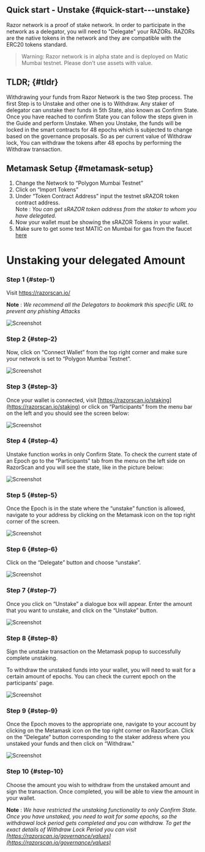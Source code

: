 ## Quick start - Unstake {#quick-start---unstake}

Razor network is a proof of stake network. In order to participate in the network as a delegator, you will need to "Delegate" your RAZORs. RAZORs are the native tokens in the network and they are compatible with the ERC20 tokens standard.

> Warning: Razor network is in alpha state and is deployed on Matic Mumbai testnet. Please don't use assets with value.

## TLDR; {#tldr}

Withdrawing your funds from Razor Network is the two Step process. The first Step is to Unstake and other one is to Withdraw. Any staker of delegator can unstake their funds in 5th State, also known as Confirm State. Once you have reached to confirm State you can follow the steps given in the Guide and perform Unstake. When you Unstake, the funds will be locked in the smart contracts for 48 epochs which is subjected to change based on the governance proposals. So as per current value of Withdraw lock, You can withdraw the tokens after 48 epochs by performing the Withdraw transaction. 

## Metamask Setup {#metamask-setup}

1. Change the Network to “Polygon Mumbai Testnet” 
2. Click on “Import Tokens” 
3. Under “Token Contract Address” input the testnet sRAZOR token contract address.<br>
     Note : *You can get sRAZOR token address from the staker to whom you have delegated.*
4. Now your wallet must be showing the sRAZOR Tokens in your wallet.
5. Make sure to get some test MATIC on Mumbai for gas from the faucet [here](https://faucet.polygon.technology/)

# Unstaking your delegated Amount

### Step 1 {#step-1}

 Visit <https://razorscan.io/>

 **Note** : *We recommend all the Delegators to bookmark this specific URL to prevent any phishing Attacks*

![Screenshot](/img/1.png)

### Step 2 {#step-2}
 Now, click on “Connect Wallet” from the top right corner and make sure your network is set to “Polygon Mumbai Testnet”.

![Screenshot](/img/2.png)

### Step 3 {#step-3}
 Once your wallet is connected, visit [https://razorscan.io/staking](https://razorscan.io/staking) or click on “Participants” from the menu bar on the left and you should see the screen below:

![Screenshot](/img/3.png)

### Step 4 {#step-4}

Unstake function works in only Confirm State. To check the current state of an Epoch go to the “Participants” tab from the menu on the left side on RazorScan and you will see the state, like in the picture below: 

![Screenshot](/img/8.png)


### Step 5 {#step-5}

Once the Epoch is in the state where the “unstake” function is allowed, navigate to your address by clicking on the Metamask icon on the top right corner of the screen.

![Screenshot](/img/9.png)


### Step 6 {#step-6}

Click on the “Delegate” button and choose “unstake”.

![Screenshot](/img/10.png)


### Step 7 {#step-7}

Once you click on “Unstake” a dialogue box will appear. Enter the amount that you want to unstake, and click on the “Unstake” button.

![Screenshot](/img/11.png)


### Step 8 {#step-8}

Sign the unstake transaction on the Metamask popup to successfully complete unstaking.

To withdraw the unstaked funds into your wallet, you will need to wait for a certain amount of epochs. You can check the current epoch on the participants' page.

![Screenshot](/img/12.png)


### Step 9 {#step-9}

Once the Epoch moves to the appropriate one, navigate to your account by clicking on the Metamask icon on the top right corner on RazorScan. Click on the “Delegate” button corresponding to the staker address where you unstaked your funds and then click on “Withdraw.” 

![Screenshot](/img/13.png)


### Step 10 {#step-10}

Choose the amount you wish to withdraw from the unstaked amount and sign the transaction. Once completed, you will be able to view the amount in your wallet. 

**Note** : *We have restricted the unstaking functionality to only Confirm State. Once you have unstaked, you need to wait for some epochs, so the withdrawal lock period gets completed and you can withdraw. To get the exact details of Withdraw Lock Period you can visit [https://razorscan.io/governance/values](https://razorscan.io/governance/values)*

